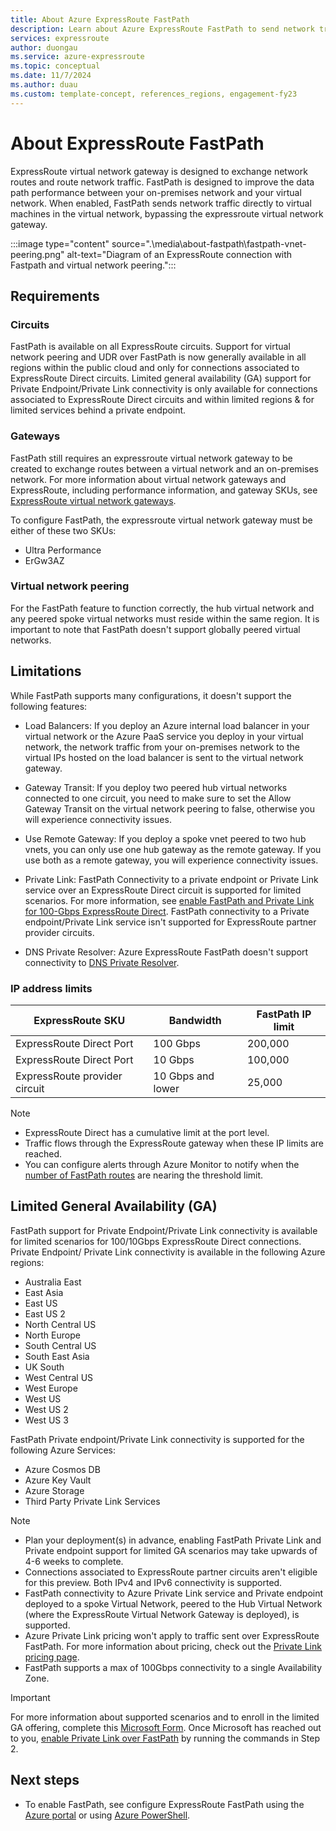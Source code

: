 ```yaml
---
title: About Azure ExpressRoute FastPath
description: Learn about Azure ExpressRoute FastPath to send network traffic by bypassing the gateway.
services: expressroute
author: duongau
ms.service: azure-expressroute
ms.topic: conceptual
ms.date: 11/7/2024
ms.author: duau
ms.custom: template-concept, references_regions, engagement-fy23
---
```

# About ExpressRoute FastPath

ExpressRoute virtual network gateway is designed to exchange network routes and route network traffic. FastPath is designed to improve the data path performance between your on-premises network and your virtual network. When enabled, FastPath sends network traffic directly to virtual machines in the virtual network, bypassing the expressroute virtual network gateway.

:::image type="content" source=".\media\about-fastpath\fastpath-vnet-peering.png" alt-text="Diagram of an ExpressRoute connection with Fastpath and virtual network peering.":::

## Requirements

### Circuits

FastPath is available on all ExpressRoute circuits. Support for virtual network peering and UDR over FastPath is now generally available in all regions within the public cloud and only for connections associated to ExpressRoute Direct circuits. Limited general availability (GA) support for Private Endpoint/Private Link connectivity is only available for connections associated to ExpressRoute Direct circuits and within limited regions & for limited services behind a private endpoint.

### Gateways

FastPath still requires an expressroute virtual network gateway to be created to exchange routes between a virtual network and an on-premises network. For more information about virtual network gateways and ExpressRoute, including performance information, and gateway SKUs, see [ExpressRoute virtual network gateways](expressroute-about-virtual-network-gateways.md).

To configure FastPath, the expressroute virtual network gateway must be either of these two SKUs:

* Ultra Performance
* ErGw3AZ

### Virtual network peering

For the FastPath feature to function correctly, the hub virtual network and any peered spoke virtual networks must reside within the same region. It is important to note that FastPath doesn't support globally peered virtual networks.

## Limitations

While FastPath supports many configurations, it doesn't support the following features:

* Load Balancers: If you deploy an Azure internal load balancer in your virtual network or the Azure PaaS service you deploy in your virtual network, the network traffic from your on-premises network to the virtual IPs hosted on the load balancer is sent to the virtual network gateway.

* Gateway Transit: If you deploy two peered hub virtual networks connected to one circuit, you need to make sure to set the Allow Gateway Transit on the virtual network peering to false, otherwise you will experience connectivity issues.

* Use Remote Gateway: If you deploy a spoke vnet peered to two hub vnets, you can only use one hub gateway as the remote gateway. If you use both as a remote gateway, you will experience connectivity issues. 

* Private Link: FastPath Connectivity to a private endpoint or Private Link service over an ExpressRoute Direct circuit is supported for limited scenarios. For more information, see [enable FastPath and Private Link for 100-Gbps ExpressRoute Direct](expressroute-howto-linkvnet-arm.md#fastpath-virtual-network-peering-user-defined-routes-udrs-and-private-link-support-for-expressroute-direct-connections). FastPath connectivity to a Private endpoint/Private Link service isn't supported for ExpressRoute partner provider circuits.

* DNS Private Resolver: Azure ExpressRoute FastPath doesn't support connectivity to [DNS Private Resolver](../dns/dns-private-resolver-overview.md).

### IP address limits

| ExpressRoute SKU | Bandwidth | FastPath IP limit |
|--|--|--|
| ExpressRoute Direct Port | 100 Gbps | 200,000 |
| ExpressRoute Direct Port | 10 Gbps | 100,000 |
| ExpressRoute provider circuit | 10 Gbps and lower | 25,000 |

> [!NOTE]
> * ExpressRoute Direct has a cumulative limit at the port level.
> * Traffic flows through the ExpressRoute gateway when these IP limits are reached.
> * You can configure alerts through Azure Monitor to notify when the [number of FastPath routes](expressroute-monitoring-metrics-alerts.md#fastpath-routes-count-at-circuit-level) are nearing the threshold limit.

## Limited General Availability (GA)

FastPath support for Private Endpoint/Private Link connectivity is available for limited scenarios for 100/10Gbps ExpressRoute Direct connections. Private Endpoint/ Private Link connectivity is available in the following Azure regions:
- Australia East
- East Asia
- East US
- East US 2
- North Central US
- North Europe
- South Central US
- South East Asia
- UK South
- West Central US
- West Europe
- West US
- West US 2
- West US 3

FastPath Private endpoint/Private Link connectivity is supported for the following Azure Services:
- Azure Cosmos DB
- Azure Key Vault
- Azure Storage
- Third Party Private Link Services

> [!NOTE]
> * Plan your deployment(s) in advance, enabling FastPath Private Link and Private endpoint support for limited GA scenarios may take upwards of 4-6 weeks to complete.
> * Connections associated to ExpressRoute partner circuits aren't eligible for this preview. Both IPv4 and IPv6 connectivity is supported.
> * FastPath connectivity to Azure Private Link service and Private endpoint deployed to a spoke Virtual Network, peered to the Hub Virtual Network (where the ExpressRoute Virtual Network Gateway is deployed), is supported. 
> * Azure Private Link pricing won't apply to traffic sent over ExpressRoute FastPath. For more information about pricing, check out the [Private Link pricing page](https://azure.microsoft.com/pricing/details/private-link/).
> * FastPath supports a max of 100Gbps connectivity to a single Availability Zone.

> [!IMPORTANT]
> For more information about supported scenarios and to enroll in the limited GA offering, complete this [Microsoft Form](https://aka.ms/FPlimitedga). Once Microsoft has reached out to you, [enable Private Link over FastPath](expressroute-howto-linkvnet-arm.md#fastpath-virtual-network-peering-user-defined-routes-udrs-and-private-link-support-for-expressroute-direct-connections) by running the commands in Step 2.

## Next steps

- To enable FastPath, see configure ExpressRoute FastPath using the [Azure portal](expressroute-howto-linkvnet-portal-resource-manager.md#configure-expressroute-fastpath) or using [Azure PowerShell](expressroute-howto-linkvnet-arm.md#configure-expressroute-fastpath).
